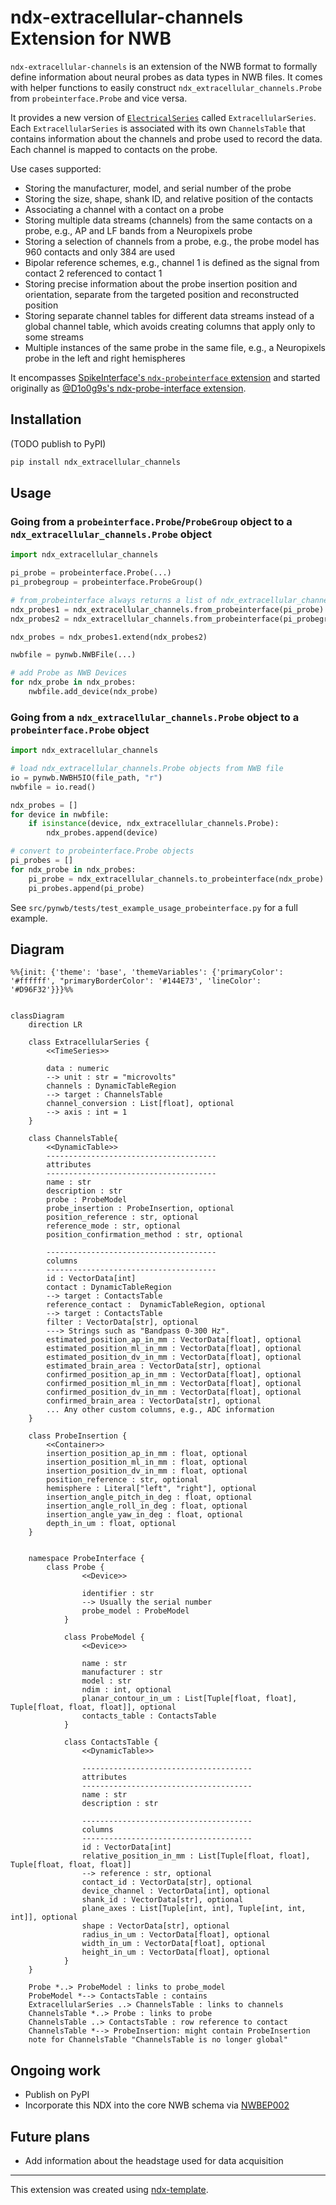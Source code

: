 # ndx-extracellular-channels Extension for NWB

`ndx-extracellular-channels` is an extension of the NWB format to formally define information about neural probes as data types in NWB files. It comes with helper functions to easily construct `ndx_extracellular_channels.Probe` from `probeinterface.Probe` and vice versa.

It provides a new version of [`ElectricalSeries`](https://nwb-schema.readthedocs.io/en/latest/format.html#electricalseries) called `ExtracellularSeries`. Each `ExtracellularSeries` is associated with its own `ChannelsTable` that contains information about the channels and probe used to record the data. Each channel is mapped to contacts on the probe.

Use cases supported:
- Storing the manufacturer, model, and serial number of the probe
- Storing the size, shape, shank ID, and relative position of the contacts
- Associating a channel with a contact on a probe
- Storing multiple data streams (channels) from the same contacts on a probe, e.g., AP and LF bands from a Neuropixels probe
- Storing a selection of channels from a probe, e.g., the probe model has 960 contacts and only 384 are used
- Bipolar reference schemes, e.g., channel 1 is defined as the signal from contact 2 referenced to contact 1
- Storing precise information about the probe insertion position and orientation, separate from the targeted position and reconstructed position
- Storing separate channel tables for different data streams instead of a global channel table, which avoids creating columns that apply only to some streams
- Multiple instances of the same probe in the same file, e.g., a Neuropixels probe in the left and right hemispheres

It encompasses [SpikeInterface's `ndx-probeinterface` extension](https://github.com/SpikeInterface/ndx-probeinterface) and started originally as [@D1o0g9s's ndx-probe-interface extension](https://github.com/D1o0g9s/ndx-probe-interface).

## Installation

(TODO publish to PyPI)
```python
pip install ndx_extracellular_channels
```

## Usage

### Going from a `probeinterface.Probe`/`ProbeGroup` object to a `ndx_extracellular_channels.Probe` object
```python
import ndx_extracellular_channels

pi_probe = probeinterface.Probe(...)
pi_probegroup = probeinterface.ProbeGroup()

# from_probeinterface always returns a list of ndx_extracellular_channels.Probe devices
ndx_probes1 = ndx_extracellular_channels.from_probeinterface(pi_probe)
ndx_probes2 = ndx_extracellular_channels.from_probeinterface(pi_probegroup)

ndx_probes = ndx_probes1.extend(ndx_probes2)

nwbfile = pynwb.NWBFile(...)

# add Probe as NWB Devices
for ndx_probe in ndx_probes:
    nwbfile.add_device(ndx_probe)
```

### Going from a `ndx_extracellular_channels.Probe` object to a `probeinterface.Probe` object
```python
import ndx_extracellular_channels

# load ndx_extracellular_channels.Probe objects from NWB file
io = pynwb.NWBH5IO(file_path, "r")
nwbfile = io.read()

ndx_probes = []
for device in nwbfile:
    if isinstance(device, ndx_extracellular_channels.Probe):
        ndx_probes.append(device)

# convert to probeinterface.Probe objects
pi_probes = []
for ndx_probe in ndx_probes:
    pi_probe = ndx_extracellular_channels.to_probeinterface(ndx_probe)
    pi_probes.append(pi_probe)
```

See `src/pynwb/tests/test_example_usage_probeinterface.py` for a full example.

## Diagram


```mermaid
%%{init: {'theme': 'base', 'themeVariables': {'primaryColor': '#ffffff', "primaryBorderColor': '#144E73', 'lineColor': '#D96F32'}}}%%


classDiagram
    direction LR

    class ExtracellularSeries {
        <<TimeSeries>>

        data : numeric
        --> unit : str = "microvolts"
        channels : DynamicTableRegion
        --> target : ChannelsTable
        channel_conversion : List[float], optional
        --> axis : int = 1
    }

    class ChannelsTable{
        <<DynamicTable>>
        --------------------------------------
        attributes
        --------------------------------------
        name : str
        description : str
        probe : ProbeModel
        probe_insertion : ProbeInsertion, optional
        position_reference : str, optional
        reference_mode : str, optional
        position_confirmation_method : str, optional

        --------------------------------------
        columns
        --------------------------------------
        id : VectorData[int]
        contact : DynamicTableRegion
        --> target : ContactsTable
        reference_contact :  DynamicTableRegion, optional
        --> target : ContactsTable
        filter : VectorData[str], optional
        ---> Strings such as "Bandpass 0-300 Hz".
        estimated_position_ap_in_mm : VectorData[float], optional
        estimated_position_ml_in_mm : VectorData[float], optional
        estimated_position_dv_in_mm : VectorData[float], optional
        estimated_brain_area : VectorData[str], optional
        confirmed_position_ap_in_mm : VectorData[float], optional
        confirmed_position_ml_in_mm : VectorData[float], optional
        confirmed_position_dv_in_mm : VectorData[float], optional
        confirmed_brain_area : VectorData[str], optional
        ... Any other custom columns, e.g., ADC information
    }

    class ProbeInsertion {
        <<Container>>
        insertion_position_ap_in_mm : float, optional
        insertion_position_ml_in_mm : float, optional
        insertion_position_dv_in_mm : float, optional
        position_reference : str, optional
        hemisphere : Literal["left", "right"], optional
        insertion_angle_pitch_in_deg : float, optional
        insertion_angle_roll_in_deg : float, optional
        insertion_angle_yaw_in_deg : float, optional
        depth_in_um : float, optional
    }


    namespace ProbeInterface {
        class Probe {
                <<Device>>

                identifier : str
                --> Usually the serial number
                probe_model : ProbeModel
            }

            class ProbeModel {
                <<Device>>

                name : str
                manufacturer : str
                model : str
                ndim : int, optional
                planar_contour_in_um : List[Tuple[float, float], Tuple[float, float, float]], optional
                contacts_table : ContactsTable
            }

            class ContactsTable {
                <<DynamicTable>>

                --------------------------------------
                attributes
                --------------------------------------
                name : str
                description : str

                --------------------------------------
                columns
                --------------------------------------
                id : VectorData[int]
                relative_position_in_mm : List[Tuple[float, float], Tuple[float, float, float]]
                --> reference : str, optional
                contact_id : VectorData[str], optional
                device_channel : VectorData[int], optional
                shank_id : VectorData[str], optional
                plane_axes : List[Tuple[int, int], Tuple[int, int, int]], optional
                shape : VectorData[str], optional
                radius_in_um : VectorData[float], optional
                width_in_um : VectorData[float], optional
                height_in_um : VectorData[float], optional
            }
    }

    Probe *..> ProbeModel : links to probe_model
    ProbeModel *--> ContactsTable : contains
    ExtracellularSeries ..> ChannelsTable : links to channels
    ChannelsTable *..> Probe : links to probe
    ChannelsTable ..> ContactsTable : row reference to contact
    ChannelsTable *--> ProbeInsertion: might contain ProbeInsertion
    note for ChannelsTable "ChannelsTable is no longer global"
```

## Ongoing work
- Publish on PyPI
- Incorporate this NDX into the core NWB schema via [NWBEP002](https://docs.google.com/document/d/1q-haFEEHEgZpRoCzzQsuSWCKN4QfMsTzLnlptLaf-yw/edit)

## Future plans
- Add information about the headstage used for data acquisition

---
This extension was created using [ndx-template](https://github.com/nwb-extensions/ndx-template).
